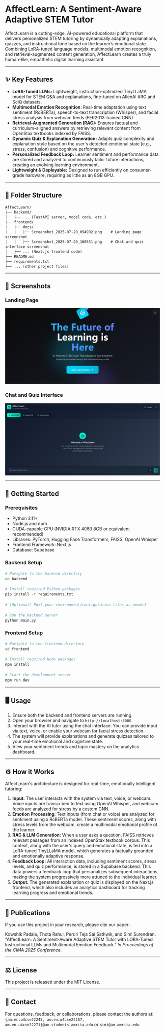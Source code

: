 # AffectLearn: A Sentiment-Aware Adaptive STEM Tutor

AffectLearn is a cutting-edge, AI-powered educational platform that delivers personalized STEM tutoring by dynamically adapting explanations, quizzes, and instructional tone based on the learner’s emotional state. Combining LoRA-tuned language models, multimodal emotion recognition, and retrieval-augmented content generation, AffectLearn creates a truly human-like, empathetic digital learning assistant.

---

## ✨ Key Features

-   **LoRA-Tuned LLMs:** Lightweight, instruction-optimized TinyLLaMA model for STEM Q&A and explanations, fine-tuned on AllenAI ARC and SciQ datasets.
-   **Multimodal Emotion Recognition:** Real-time adaptation using text sentiment (RoBERTa), speech-to-text transcription (Whisper), and facial stress analysis from webcam feeds (FER2013-trained CNN).
-   **Retrieval-Augmented Generation (RAG):** Ensures factual and curriculum-aligned answers by retrieving relevant content from OpenStax textbooks indexed by FAISS.
-   **Dynamic Quiz & Explanation Generation:** Adapts quiz complexity and explanation style based on the user's detected emotional state (e.g., stress, confusion) and cognitive performance.
-   **Personalized Feedback Loop:** Learner sentiment and performance data are stored and analyzed to continuously tailor future interactions, creating an evolving learning environment.
-   **Lightweight & Deployable:** Designed to run efficiently on consumer-grade hardware, requiring as little as an 8GB GPU.

---

## 📂 Folder Structure

```
AffectLearn/
├── backend/
│   ├── ... (FastAPI server, model code, etc.)
├── frontend/
│   ├── docs/
│   │   ├── Screenshot_2025-07-20_094902.png    # Landing page screenshot
│   │   ├── Screenshot_2025-07-20_100551.png    # Chat and quiz interface screenshot
│   ├── ... (Next.js frontend code)
├── README.md
├── requirements.txt
├── ... (other project files)
```

---

## 📸 Screenshots

### Landing Page

![Landing Page](frontend/docs/AffectLearn.png)

### Chat and Quiz Interface

![Chat & Quiz](frontend/docs/chat.png)

---

## 🚀 Getting Started

### Prerequisites

-   Python 3.11+
-   Node.js and npm
-   CUDA-capable GPU (NVIDIA RTX 4060 8GB or equivalent recommended)
-   Libraries: PyTorch, Hugging Face Transformers, FAISS, OpenAI Whisper
-   Frontend Framework: Next.js
-   Database: Supabase

### Backend Setup

```bash
# Navigate to the backend directory
cd backend

# Install required Python packages
pip install -r requirements.txt

# (Optional) Edit your environment/configuration files as needed

# Run the backend server
python main.py
```

### Frontend Setup

```bash
# Navigate to the frontend directory
cd frontend

# Install required Node packages
npm install

# Start the development server
npm run dev
```

---

## 🖥️ Usage

1.  Ensure both the backend and frontend servers are running.
2.  Open your browser and navigate to `http://localhost:3000`.
3.  Interact with the AI tutor using the chat interface. You can provide input via text, voice, or enable your webcam for facial stress detection.
4.  The system will provide explanations and generate quizzes tailored to your real-time emotional and cognitive state.
5.  View your sentiment trends and topic mastery on the analytics dashboard.

---

## ⚙️ How it Works

AffectLearn's architecture is designed for real-time, emotionally intelligent tutoring:

1.  **Input:** The user interacts with the system via text, voice, or webcam. Voice inputs are transcribed to text using OpenAI Whisper, and webcam feeds are analyzed for stress by a custom CNN.
2.  **Emotion Processing:** Text inputs (from chat or voice) are analyzed for sentiment using a RoBERTa model. These sentiment scores, along with stress levels from the webcam, create a multimodal emotional profile of the learner.
3.  **RAG & LLM Generation:** When a user asks a question, FAISS retrieves relevant passages from an indexed OpenStax textbook corpus. This context, along with the user's query and emotional state, is fed into a LoRA-tuned TinyLLaMA model, which generates a factually grounded and emotionally adaptive response.
4.  **Feedback Loop:** All interaction data, including sentiment scores, stress levels, and quiz performance, is stored in a Supabase backend. This data powers a feedback loop that personalizes subsequent interactions, making the system progressively more attuned to the individual learner.
5.  **Output:** The generated explanation or quiz is displayed on the Next.js frontend, which also includes an analytics dashboard for tracking learning progress and emotional trends.

---

## 📜 Publications

If you use this project in your research, please cite our paper:

Kowshik Padala, Thota Rahul, Peruri Teja Sai Sathwik, and Simi Surendran. "AffectLearn: A Sentiment-Aware Adaptive STEM Tutor with LORA-Tuned Instructional LLMs and Multimodal Emotion Feedback." *In Proceedings of the CIMA 2025 Conference.*

---

## ⚖️ License

This project is released under the MIT License.

---

## 📧 Contact

For questions, feedback, or collaborations, please contact the authors at:
`{am.en.u4cse22245, am.en.u4cse22257, am.en.u4cse22271}@am.students.amrita.edu` or `simi@am.amrita.edu`.
